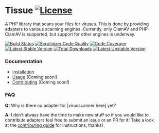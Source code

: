 # Tissue [![License](https://poser.pugx.org/cleentfaar/tissue/license.svg)](https://packagist.org/packages/cleentfaar/tissue)

A PHP library that scans your files for viruses. This is done by providing adapters to various scanning engines.
Currently, only ClamAV and PHP-ClamAV is supported, but support for other engines is underway.

[![Build Status](https://secure.travis-ci.org/cleentfaar/tissue.svg)](http://travis-ci.org/cleentfaar/tissue)
[![Scrutinizer Code Quality](https://scrutinizer-ci.com/g/cleentfaar/tissue/badges/quality-score.png?b=master)](https://scrutinizer-ci.com/g/cleentfaar/tissue/?branch=master)
[![Code Coverage](https://scrutinizer-ci.com/g/cleentfaar/tissue/badges/coverage.png?b=master)](https://scrutinizer-ci.com/g/cleentfaar/tissue/?branch=master)<br/>
[![Latest Stable Version](https://poser.pugx.org/cleentfaar/tissue/v/stable.svg)](https://packagist.org/packages/cleentfaar/tissue)
[![Total Downloads](https://poser.pugx.org/cleentfaar/tissue/downloads.svg)](https://packagist.org/packages/cleentfaar/tissue)
[![Latest Unstable Version](https://poser.pugx.org/cleentfaar/tissue/v/unstable.svg)](https://packagist.org/packages/cleentfaar/tissue)


### Documentation

- [Installation](Resources/doc/installation.md)
- [Usage](Resources/doc/usage.md) (Coming soon!)
- [Contributing](Resources/doc/contributing.md) (Coming soon!)


### FAQ

**Q:** Why is there no adapter for [virusscanner here] yet?

**A:** I don't always have the time to make new stuff so if you would like to contribute adapters feel free to submit
an issue or an PR for it! Take a look at the [contributing guide](Resources/doc/contributing.md) for instructions, thanks!

